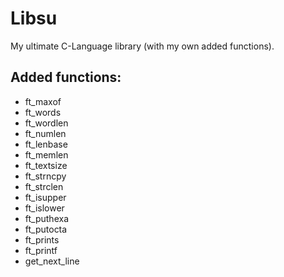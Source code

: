# Libsu
My ultimate C-Language library (with my own added functions).

## Added functions:

- ft_maxof
- ft_words
- ft_wordlen
- ft_numlen
- ft_lenbase
- ft_memlen
- ft_textsize
- ft_strncpy
- ft_strclen
- ft_isupper
- ft_islower
- ft_puthexa
- ft_putocta
- ft_prints
- ft_printf
- get_next_line